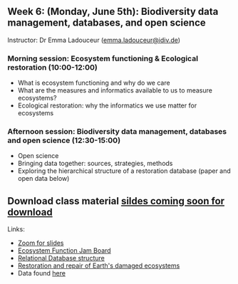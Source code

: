 ## Week 6: (Monday, June 5th): Biodiversity data management, databases, and open science

Instructor: Dr Emma Ladouceur (emma.ladouceur@idiv.de)

### Morning session: Ecosystem functioning & Ecological restoration (10:00-12:00)

- What is ecosystem functioning and why do we care
- What are the measures and informatics available to us to measure ecosystems?
- Ecological restoration: why the informatics we use matter for ecosystems

### Afternoon session:  Biodiversity data management, databases and open science (12:30-15:00)
- Open science
- Bringing data together: sources, strategies, methods 
- Exploring the hierarchical structure of a restoration database (paper and open data below)

## Download class material [sildes coming soon for download]()

Links:
* [Zoom for slides](https://uni-leipzig.zoom.us/j/64272338596?pwd=MFFtZUk1eVRnSkJtaDREL0tHNTErZz09)
* [Ecosystem Function Jam Board](https://shorturl.at/itAG8)
* [Relational Database structure](https://dbdiagram.io/d/5d53bf10ced98361d6dd94cc)
* [Restoration and repair of Earth's damaged ecosystems](https://royalsocietypublishing.org/doi/full/10.1098/rspb.2017.2577)
* Data found [here](https://datadryad.org/stash/dataset/doi:10.5061/dryad.rj849k6)
